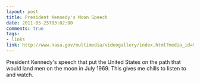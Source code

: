 ```yaml
--- 
layout: post
title: President Kennedy's Moon Speech
date: 2011-05-25T03:02:00
comments: true
tags:
- links
link: http://www.nasa.gov/multimedia/videogallery/index.html?media_id=90751431
---
```

President Kennedy's speech that put the United States on the path that would land men on the moon in July 1969. This gives me chills to listen to and watch.
